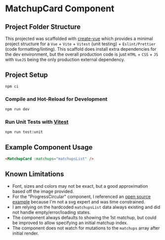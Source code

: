 # MatchupCard Component

## Project Folder Structure

This projected was scaffolded with [create-vue](https://github.com/vuejs/create-vue) which provides a minimal project structure for a `Vue` + `Vite` + `Vitest` (unit testing) + `Eslint/Prettier` (code formatting/linting). This scaffold does install extra dependencies for the dev environment, but the overall production code is just `HTML` + `CSS` + `JS` with `VueJS` being the only production external dependency.


## Project Setup

```sh
npm ci
```

### Compile and Hot-Reload for Development

```sh
npm run dev
```

### Run Unit Tests with [Vitest](https://vitest.dev/)

```sh
npm run test:unit
```

## Example Component Usage
```html
<MatchupCard :matchups="matchupsList" />
```

## Known Limitations

- Font, sizes and colors may not be exact, but a good approximation based off the image provided.
- For the "ProgressCircular" component, I referenced an [open source example](https://vuetifyjs.com/en/components/progress-circular/) because I'm not a svg expert and was time constrained.
- I am relying on the hardcoded `matchupsList` data always existing and did not handle empty/error/loading states.
- The component always defaults to showing the 1st matchup, but could be improved to allow specifying an initial matchup index.
- The component does not watch for mutations to the `matchups` array after initial render.